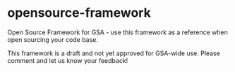 # opensource-framework
Open Source Framework for GSA - use this framework as a reference when open sourcing your code base.

This framework is a draft and not yet approved for GSA-wide use. Please comment and let us know your feedback!
